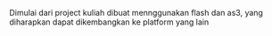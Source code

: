 Dimulai dari project kuliah dibuat mennggunakan flash dan as3, yang diharapkan dapat dikembangkan ke platform yang lain